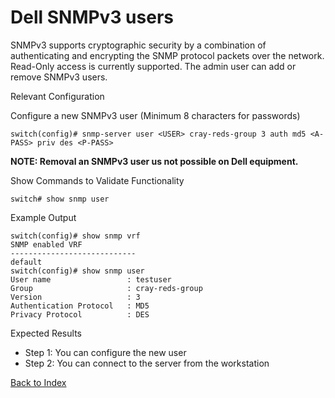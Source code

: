 # Dell SNMPv3 users

SNMPv3 supports cryptographic security by a combination of authenticating and encrypting the SNMP protocol packets over the network. Read-Only access is currently supported. The admin user can add or remove SNMPv3 users.

Relevant Configuration

Configure a new SNMPv3 user (Minimum 8 characters for passwords)

```
switch(config)# snmp-server user <USER> cray-reds-group 3 auth md5 <A-PASS> priv des <P-PASS>
```

**NOTE: Removal an SNMPv3 user us not possible on Dell equipment.**

Show Commands to Validate Functionality

```
switch# show snmp user
```

Example Output

```
switch(config)# show snmp vrf
SNMP enabled VRF
----------------------------
default
switch(config)# show snmp user
User name                 : testuser
Group                     : cray-reds-group
Version                   : 3
Authentication Protocol   : MD5
Privacy Protocol          : DES
```

Expected Results

* Step 1: You can configure the new user
* Step 2: You can connect to the server from the workstation


[Back to Index](index.md)

